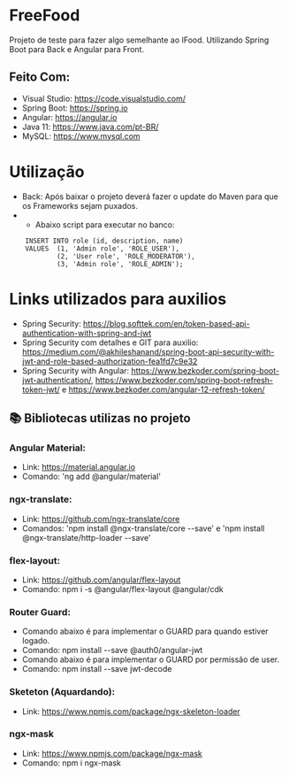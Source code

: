# FreeFood

Projeto de teste para fazer algo semelhante ao IFood. Utilizando Spring Boot para Back e Angular para Front.

## Feito Com:
- Visual Studio: https://code.visualstudio.com/
- Spring Boot: https://spring.io
- Angular: https://angular.io
- Java 11: https://www.java.com/pt-BR/
- MySQL: https://www.mysql.com

# Utilização
- Back: Após baixar o projeto deverá fazer o update do Maven para que os Frameworks sejam puxados.
- - Abaixo script para executar no banco: 
```MySQL 
	INSERT INTO role (id, description, name) 
	VALUES 	(1, 'Admin role', 'ROLE_USER'),
			(2, 'User role', 'ROLE_MODERATOR'),
			(3, 'Admin role', 'ROLE_ADMIN');
```

# Links utilizados para auxilios
- Spring Security: https://blog.softtek.com/en/token-based-api-authentication-with-spring-and-jwt
- Spring Security com detalhes e GIT para auxilio: https://medium.com/@akhileshanand/spring-boot-api-security-with-jwt-and-role-based-authorization-fea1fd7c9e32
- Spring Security with Angular: https://www.bezkoder.com/spring-boot-jwt-authentication/, https://www.bezkoder.com/spring-boot-refresh-token-jwt/ e https://www.bezkoder.com/angular-12-refresh-token/

## 📚 Bibliotecas utilizas no projeto
### Angular Material:
- Link: https://material.angular.io
- Comando: 'ng add @angular/material'
### ngx-translate:
- Link: https://github.com/ngx-translate/core
- Comandos: 'npm install @ngx-translate/core --save' e 'npm install @ngx-translate/http-loader --save'
### flex-layout:
- Link: https://github.com/angular/flex-layout
- Comando: npm i -s @angular/flex-layout @angular/cdk
### Router Guard:
- Comando abaixo é para implementar o GUARD para quando estiver logado.
- Comando: npm install --save @auth0/angular-jwt
- Comando abaixo é para implementar o GUARD por permissão de user.
- Comando: npm install --save jwt-decode
### Sketeton (Aquardando):
- Link: https://www.npmjs.com/package/ngx-skeleton-loader
### ngx-mask
- Link: https://www.npmjs.com/package/ngx-mask
- Comando: npm i ngx-mask
